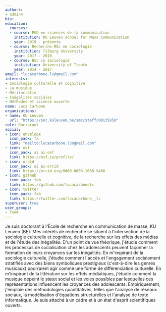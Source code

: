 ```yaml
---
authors:
- admin4
bio: 
education:
  courses:
  - course: PhD en sciences de la communication
    institution: KU Leuven school for Mass Communication
    year: 2019 - présente
  - course: Recherche MSc en sociologie
    institution: Tilburg University
    year: 2017 - 2019
  - course: BSc in sociologie
    institution: University of Trento
    year: 2014 - 2017
email: "lucacarbone.lc@gmail.com"
interests:
- Sociologie culturelle et cognitive
- La musique
- Méritocratie
- Inégalités sociales
- Méthodes et science ouverte
name: Luca Carbone
organizations:
- name: KU Leuven
  url: "https://soc.kuleuven.be/smc/staff/00135858"
role: Doctorant
social:
- icon: envelope
  icon_pack: fa
  link: "mailto:lucacarbone.lc@gmail.com"
- icon: osf
  icon_pack: ai ai-osf
  link: https://osf.io/profile/
- icon: orcid
  icon_pack: ai ai-orcid
  link: https://orcid.org/0000-0003-1688-9468
- icon: github
  icon_pack: fab
  link: https://github.com/lucacarbonelc
- icon: twitter
  icon_pack: fab
  link: https://twitter.com/lucacarbone__lc
superuser: true
user_groups:
- Team
---
```


Je suis doctorant à l'École de recherche en communication de masse, KU Leuven (BE). Mes intérêts de recherche se situent à l'intersection de la sociologie culturelle et cognitive, de la recherche sur les effets des médias et de l'étude des inégalités.
D'un point de vue théorique, j'étudie comment les processus de socialisation chez les adolescents peuvent façonner la formation de leurs croyances sur les inégalités. En m'inspirant de la sociologie culturelle, j'étudie comment l'accès et l'engagement socialement stratifiés avec des biens symboliques prestigieux (c'est-à-dire les genres musicaux) pourraient agir comme une forme de différenciation culturelle. En m'inspirant de la littérature sur les effets médiatiques, j'étudie comment la musique dépeint le statut social et les voies possibles par lesquelles ces représentations influencent les croyances des adolescents.
Empiriquement, j'emploie des méthodologies quantitatives, telles que l'analyse de réseaux sociaux, la modélisation d'équations structurelles et l'analyse de texte informatique. Je suis attaché à un cadre et à un état d'esprit scientifiques ouverts.